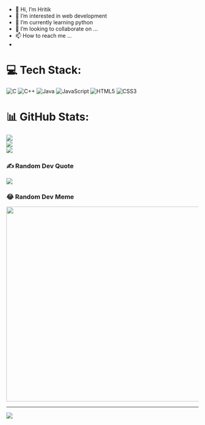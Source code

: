 - 👋 Hi, I’m Hritik
- 👀 I’m interested in web development
- 🌱 I’m currently learning python
- 💞️ I’m looking to collaborate on ...
- 📫 How to reach me ...
- 
# 💻 Tech Stack:
![C](https://img.shields.io/badge/c-%2300599C.svg?style=for-the-badge&logo=c&logoColor=white) ![C++](https://img.shields.io/badge/c++-%2300599C.svg?style=for-the-badge&logo=c%2B%2B&logoColor=white) ![Java](https://img.shields.io/badge/java-%23ED8B00.svg?style=for-the-badge&logo=java&logoColor=white) ![JavaScript](https://img.shields.io/badge/javascript-%23323330.svg?style=for-the-badge&logo=javascript&logoColor=%23F7DF1E) ![HTML5](https://img.shields.io/badge/html5-%23E34F26.svg?style=for-the-badge&logo=html5&logoColor=white) ![CSS3](https://img.shields.io/badge/css3-%231572B6.svg?style=for-the-badge&logo=css3&logoColor=white)
# 📊 GitHub Stats:
![](https://github-readme-stats.vercel.app/api?username=Sam-GitRepo&theme=dark&hide_border=false&include_all_commits=true&count_private=true)<br/>
![](https://github-readme-streak-stats.herokuapp.com/?user=Sam-GitRepo&theme=dark&hide_border=false)<br/>
![](https://github-readme-stats.vercel.app/api/top-langs/?username=Sam-GitRepo&theme=dark&hide_border=false&include_all_commits=true&count_private=true&layout=compact)

### ✍️ Random Dev Quote
![](https://quotes-github-readme.vercel.app/api?type=horizontal&theme=radical)

### 😂 Random Dev Meme
<img src="https://random-memer.herokuapp.com/" width="512px"/>

---
[![](https://visitcount.itsvg.in/api?id=Sam-GitRepo&icon=0&color=0)](https://visitcount.itsvg.in)

<!-- Proudly created with GPRM ( https://gprm.itsvg.in ) -->

<!---
ThenotoriousSam/ThenotoriousSam is a ✨ special ✨ repository because its `README.md` (this file) appears on your GitHub profile.
You can click the Preview link to take a look at your changes.
--->
